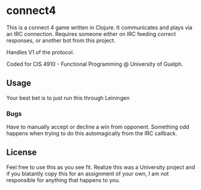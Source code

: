 # connect4

This is a connect 4 game written in Clojure.
It communicates and plays via an IRC connection. Requires someone either on IRC feeding correct responses, or another bot from this project.

Handles V1 of the protocol.

Coded for CIS 4910 - Functional Programming @ University of Guelph.

## Usage

Your best bet is to just run this through Leiningen

### Bugs

Have to manually accept or decline a win from opponent. Something odd happens when trying to do this automagically from the IRC callback.

## License

Feel free to use this as you see fit. Realize this was a University project and if you blatantly copy this for an assignment of your own, I am not responsible for anything that happens to you.
